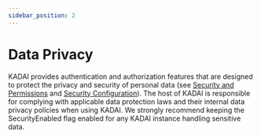 ```yaml
---
sidebar_position: 2
---
```


# Data Privacy

KADAI provides authentication and authorization features that are designed to protect the privacy and security of personal data (see [Security and Permissions](../core-concepts/securityAndPermissions.md) and [Security Configuration](../configuration/security.md)). The host of KADAI is responsible for complying with applicable data protection laws and their internal data privacy policies when using KADAI. We strongly recommend keeping the SecurityEnabled flag enabled for any KADAI instance handling sensitive data.
